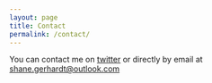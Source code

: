 ```yaml
---
layout: page
title: Contact
permalink: /contact/
---
```


You can contact me on [twitter](https://twitter.com/seeshanetweet) or directly by email at [shane.gerhardt@outlook.com](mailto:shane.gerhardt@outlook.com)
